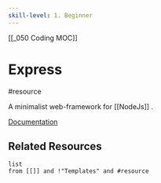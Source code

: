 ```yaml
---
skill-level: 1. Beginner 
---
```


[[_050 Coding MOC]]

# Express
#resource 

A minimalist web-framework for [[NodeJs]] .

[Documentation](https://expressjs.com/en/5x/api.html)

## Related Resources
```dataview
list
from [[]] and !"Templates" and #resource
```